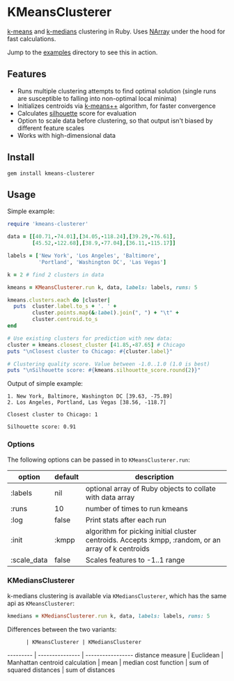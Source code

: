 KMeansClusterer
===

[k-means](http://en.wikipedia.org/wiki/K-means_clustering) and [k-medians](http://en.wikipedia.org/wiki/K-medians_clustering) clustering in Ruby. Uses [NArray](https://github.com/masa16/narray) under the hood for fast calculations.

Jump to the [examples](examples/) directory to see this in action.


Features
---

- Runs multiple clustering attempts to find optimal solution (single runs are susceptible to falling into non-optimal local minima)
- Initializes centroids via [k-means++](http://en.wikipedia.org/wiki/K-means%2B%2B) algorithm, for faster convergence
- Calculates [silhouette](http://en.wikipedia.org/wiki/Silhouette_%28clustering%29) score for evaluation
- Option to scale data before clustering, so that output isn't biased by different feature scales
- Works with high-dimensional data


Install
---
```gem install kmeans-clusterer```


Usage
---

Simple example:

```ruby
require 'kmeans-clusterer'

data = [[40.71,-74.01],[34.05,-118.24],[39.29,-76.61],
        [45.52,-122.68],[38.9,-77.04],[36.11,-115.17]]

labels = ['New York', 'Los Angeles', 'Baltimore', 
          'Portland', 'Washington DC', 'Las Vegas']

k = 2 # find 2 clusters in data

kmeans = KMeansClusterer.run k, data, labels: labels, runs: 5

kmeans.clusters.each do |cluster|
  puts  cluster.label.to_s + '. ' + 
        cluster.points.map(&:label).join(", ") + "\t" +
        cluster.centroid.to_s
end

# Use existing clusters for prediction with new data:
cluster = kmeans.closest_cluster [41.85,-87.65] # Chicago
puts "\nClosest cluster to Chicago: #{cluster.label}"

# Clustering quality score. Value between -1.0..1.0 (1.0 is best)
puts "\nSilhouette score: #{kmeans.silhouette_score.round(2)}"
```

Output of simple example:

```
1. New York, Baltimore, Washington DC [39.63, -75.89]
2. Los Angeles, Portland, Las Vegas [38.56, -118.7]

Closest cluster to Chicago: 1

Silhouette score: 0.91
```

### Options

The following options can be passed in to ```KMeansClusterer.run```:

option | default | description
------ | ------- | -----------
:labels | nil | optional array of Ruby objects to collate with data array
:runs   | 10 | number of times to run kmeans
:log    | false | Print stats after each run
:init   | :kmpp | algorithm for picking initial cluster centroids. Accepts :kmpp, :random, or an array of k centroids
:scale_data | false | Scales features to -1..1 range

### KMediansClusterer

k-medians clustering is available via ```KMediansClusterer```, which has the same api
as ```KMeansClusterer```:

```ruby
kmedians = KMediansClusterer.run k, data, labels: labels, runs: 5
```

Differences between the two variants:

          | KMeansClusterer | KMediansClusterer
--------- | --------------- | -----------------
distance measure | Euclidean | Manhattan
centroid calculation | mean | median
cost function | sum of squared distances | sum of distances
